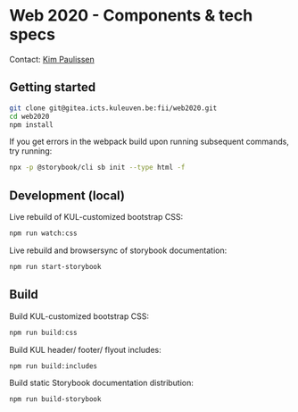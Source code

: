 # Web 2020 - Components & tech specs

Contact: [Kim Paulissen](https://www.kuleuven.be/wieiswie/nl/person/00045445)

## Getting started

```bash
git clone git@gitea.icts.kuleuven.be:fii/web2020.git
cd web2020
npm install
```

If you get errors in the webpack build upon running subsequent commands, try running:

```bash
npx -p @storybook/cli sb init --type html -f
```

## Development (local)

Live rebuild of KUL-customized bootstrap CSS:

```bash
npm run watch:css
```

Live rebuild and browsersync of storybook documentation:

```bash
npm run start-storybook
```

## Build

Build KUL-customized bootstrap CSS:

```bash
npm run build:css
```

Build KUL header/ footer/ flyout includes:

```bash
npm run build:includes
```

Build static Storybook documentation distribution:

```bash
npm run build-storybook
```
